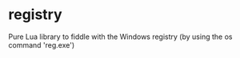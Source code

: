 registry
========

Pure Lua library to fiddle with the Windows registry (by using the os command 'reg.exe')


